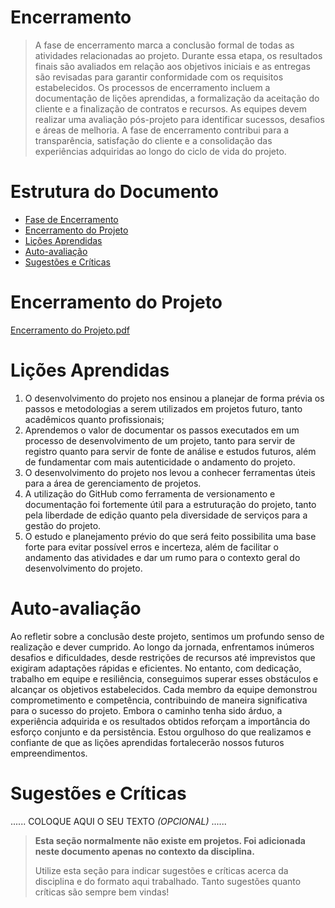 # Encerramento

> A fase de encerramento marca a conclusão formal de todas as atividades relacionadas ao projeto. 
> Durante essa etapa, os resultados finais são avaliados em relação aos objetivos iniciais e as entregas são revisadas para garantir conformidade com os requisitos estabelecidos. 
> Os processos de encerramento incluem a documentação de lições aprendidas, a formalização da aceitação do cliente e a finalização de contratos e recursos. 
> As equipes devem realizar uma avaliação pós-projeto para identificar sucessos, desafios e áreas de melhoria. 
> A fase de encerramento contribui para a transparência, satisfação do cliente e a consolidação das experiências adquiridas ao longo do ciclo de vida do projeto.

# Estrutura do Documento

- [Fase de Encerramento](#encerramento)
- [Encerramento do Projeto](#encerramento-do-projeto)
- [Lições Aprendidas](#lições-aprendidas)
- [Auto-avaliação](#auto)
- [Sugestões e Críticas](#sugestões-e-críticas)

# Encerramento do Projeto

 [Encerramento do Projeto.pdf](https://github.com/user-attachments/files/15699312/Encerramento.do.Projeto.pdf)

# Lições Aprendidas 

1. O desenvolvimento do projeto nos ensinou a planejar de forma prévia os passos e metodologias a serem utilizados em projetos futuro, tanto acadêmicos quanto profissionais; 
2. Aprendemos o valor de documentar os passos executados em um processo de desenvolvimento de um projeto, tanto para servir de registro quanto para servir de fonte de análise e estudos futuros, além de fundamentar com mais autenticidade o andamento do projeto. 
3. O desenvolvimento do projeto nos levou a conhecer ferramentas úteis para a área de gerenciamento de projetos. 
4. A utilização do GitHub como ferramenta de versionamento e documentação foi fortemente útil para a estruturação do projeto, tanto pela liberdade de edição quanto pela diversidade de serviços para a gestão do projeto. 
5. O estudo e planejamento prévio do que será feito possibilita uma base forte para evitar possível erros e incerteza, além de facilitar o andamento das atividades e dar um rumo para o contexto geral do desenvolvimento do projeto.

# Auto-avaliação

Ao refletir sobre a conclusão deste projeto, sentimos um profundo senso de realização e dever cumprido. Ao longo da jornada, enfrentamos inúmeros desafios e dificuldades, desde restrições de recursos até imprevistos que exigiram adaptações rápidas e eficientes. No entanto, com dedicação, trabalho em equipe e resiliência, conseguimos superar esses obstáculos e alcançar os objetivos estabelecidos. Cada membro da equipe demonstrou comprometimento e competência, contribuindo de maneira significativa para o sucesso do projeto. Embora o caminho tenha sido árduo, a experiência adquirida e os resultados obtidos reforçam a importância do esforço conjunto e da persistência. Estou orgulhoso do que realizamos e confiante de que as lições aprendidas fortalecerão nossos futuros empreendimentos.

# Sugestões e Críticas

......  COLOQUE AQUI O SEU TEXTO *(OPCIONAL)* ......

> **Esta seção normalmente não existe em projetos. Foi adicionada neste documento apenas no contexto da disciplina.**
>
> Utilize esta seção para indicar sugestões e críticas acerca da disciplina e do formato aqui trabalhado.
> Tanto sugestões quanto críticas são sempre bem vindas!
